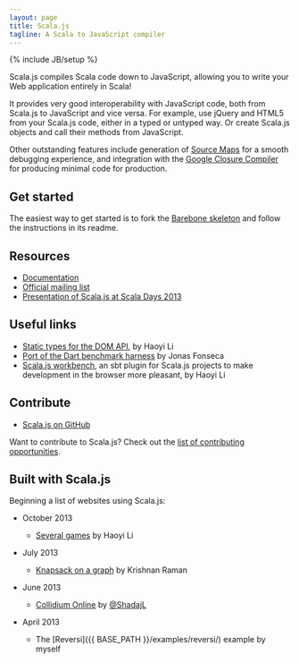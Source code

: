 ```yaml
---
layout: page
title: Scala.js
tagline: A Scala to JavaScript compiler
---
```

{% include JB/setup %}

Scala.js compiles Scala code down to JavaScript, allowing you to write your
Web application entirely in Scala!

It provides very good interoperability with JavaScript code, both from Scala.js
to JavaScript and vice versa. For example, use jQuery and HTML5 from your
Scala.js code, either in a typed or untyped way. Or create Scala.js objects and
call their methods from JavaScript.

Other outstanding features include generation of
[Source Maps](http://www.html5rocks.com/en/tutorials/developertools/sourcemaps/)
for a smooth debugging experience, and integration with the
[Google Closure Compiler](https://developers.google.com/closure/compiler/)
for producing minimal code for production.

## Get started

The easiest way to get started is to fork the
[Barebone skeleton](https://github.com/sjrd/scala-js-example-app)
and follow the instructions in its readme.

## Resources

*   [Documentation](./doc/)
*   [Official mailing list](https://groups.google.com/forum/?fromgroups#!forum/scala-js)
*   [Presentation of Scala.js at Scala Days 2013](http://www.parleys.com/play/51c380bfe4b0ed8770356866)

## Useful links

*   [Static types for the DOM API](https://github.com/lihaoyi/scala-js-dom),
    by Haoyi Li
*   [Port of the Dart benchmark harness](https://github.com/jonas/scalajs-benchmarks)
    by Jonas Fonseca
*   [Scala.js workbench](https://github.com/lihaoyi/scala-js-workbench),
    an sbt plugin for Scala.js projects to make development in the browser more
    pleasant, by Haoyi Li

## Contribute

*   [Scala.js on GitHub](https://github.com/lampepfl/scala-js)

Want to contribute to Scala.js? Check out the
[list of contributing opportunities](./contribute/).

## Built with Scala.js

Beginning a list of websites using Scala.js:

*   October 2013

    -   [Several games](http://lihaoyi.github.io/scala-js-games/)
        by Haoyi Li

*   July 2013

    -   [Knapsack on a graph](http://krishnanraman.github.io/scala-js/examples/helloworld/helloworld.html)
        by Krishnan Raman

*   June 2013

    -   [Collidium Online](http://collidium.shadaj.me/) by
        [@ShadajL](https://twitter.com/ShadajL)

*   April 2013

    -   The [Reversi]({{ BASE_PATH }}/examples/reversi/) example by myself
